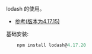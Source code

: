 
lodash 的使用。

- [参考(版本为4.17.15)](https://lodash.com/docs/4.17.15#after)


基础安装:
```js
    npm install lodash@4.17.20
```
